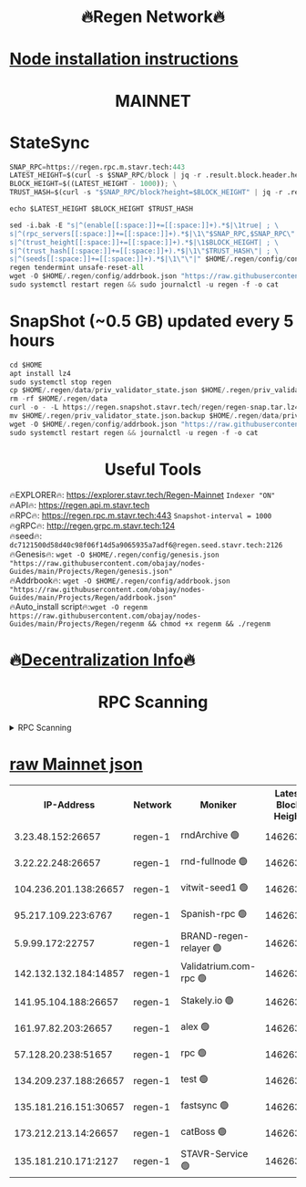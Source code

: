 <h1 align="center"> 🔥Regen Network🔥</h1>

[Node installation instructions](https://github.com/obajay/nodes-Guides/tree/main/Projects/Regen)
=
<h1 align="center"> MAINNET</h1>

# StateSync
```python
SNAP_RPC=https://regen.rpc.m.stavr.tech:443
LATEST_HEIGHT=$(curl -s $SNAP_RPC/block | jq -r .result.block.header.height); \
BLOCK_HEIGHT=$((LATEST_HEIGHT - 1000)); \
TRUST_HASH=$(curl -s "$SNAP_RPC/block?height=$BLOCK_HEIGHT" | jq -r .result.block_id.hash)

echo $LATEST_HEIGHT $BLOCK_HEIGHT $TRUST_HASH

sed -i.bak -E "s|^(enable[[:space:]]+=[[:space:]]+).*$|\1true| ; \
s|^(rpc_servers[[:space:]]+=[[:space:]]+).*$|\1\"$SNAP_RPC,$SNAP_RPC\"| ; \
s|^(trust_height[[:space:]]+=[[:space:]]+).*$|\1$BLOCK_HEIGHT| ; \
s|^(trust_hash[[:space:]]+=[[:space:]]+).*$|\1\"$TRUST_HASH\"| ; \
s|^(seeds[[:space:]]+=[[:space:]]+).*$|\1\"\"|" $HOME/.regen/config/config.toml
regen tendermint unsafe-reset-all
wget -O $HOME/.regen/config/addrbook.json "https://raw.githubusercontent.com/obajay/nodes-Guides/main/Projects/Regen/addrbook.json"
sudo systemctl restart regen && sudo journalctl -u regen -f -o cat
```
# SnapShot (~0.5 GB) updated every 5 hours
```python
cd $HOME
apt install lz4
sudo systemctl stop regen
cp $HOME/.regen/data/priv_validator_state.json $HOME/.regen/priv_validator_state.json.backup
rm -rf $HOME/.regen/data
curl -o - -L https://regen.snapshot.stavr.tech/regen/regen-snap.tar.lz4 | lz4 -c -d - | tar -x -C $HOME/.regen --strip-components 2
mv $HOME/.regen/priv_validator_state.json.backup $HOME/.regen/data/priv_validator_state.json
wget -O $HOME/.regen/config/addrbook.json "https://raw.githubusercontent.com/obajay/nodes-Guides/main/Projects/Regen/addrbook.json"
sudo systemctl restart regen && journalctl -u regen -f -o cat
```

 <h1 align="center"> Useful Tools</h1>

🔥EXPLORER🔥:     https://explorer.stavr.tech/Regen-Mainnet        `Indexer "ON"` \
🔥API🔥:          https://regen.api.m.stavr.tech \
🔥RPC🔥:          https://regen.rpc.m.stavr.tech:443              `Snapshot-interval = 1000` \
🔥gRPC🔥:         http://regen.grpc.m.stavr.tech:124 \
🔥seed🔥:      `dc7121500d58d40c98f06f14d5a9065935a7adf6@regen.seed.stavr.tech:2126` \
🔥Genesis🔥:   `wget -O $HOME/.regen/config/genesis.json "https://raw.githubusercontent.com/obajay/nodes-Guides/main/Projects/Regen/genesis.json"` \
🔥Addrbook🔥:  `wget -O $HOME/.regen/config/addrbook.json "https://raw.githubusercontent.com/obajay/nodes-Guides/main/Projects/Regen/addrbook.json"` \
🔥Auto_install script🔥:`wget -O regenm https://raw.githubusercontent.com/obajay/nodes-Guides/main/Projects/Regen/regenm && chmod +x regenm && ./regenm`

🔥[Decentralization Info](https://github.com/obajay/StateSync-snapshots/tree/main/Projects/Regen/Decentralization)🔥
=
<h1 align="center"> RPC Scanning</h1>

<details>
<summary>RPC Scanning</summary>

<h2 align="center"> We scan nodes in real time every 4 hours. And we provide the final result of RPC endpoints.
We cannot influence the operation of these nodes in any way. </h2>


```python
If Voting Power is higher than 0 --> then the Node is a validator of the network and may be subject to attack and be a potential threat to the chain.
```
```python
We marked such validators with a red symbol
```

</details>

[raw Mainnet json](https://rpc-check.regenm.stavr.tech/regenm/rpc-regenm-result.json)
=


<table><tr><th>IP-Address</th><th>Network</th><th>Moniker</th><th>Latest Block Height</th><th>Earliest Block Height</th><th>Catching Up</th><th>Tx Index</th><th>Voting Power</th><th>Scan Time</th></tr><tr><td>3.23.48.152:26657</td><td>regen-1</td><td>rndArchive 🟢</td><td>14626317</td><td>1</td><td>False</td><td>on</td><td>0</td><td>2024-02-10T01:15:46.503044501UTC</td></tr><tr><td>3.22.22.248:26657</td><td>regen-1</td><td>rnd-fullnode 🟢</td><td>14626317</td><td>4134001</td><td>False</td><td>on</td><td>0</td><td>2024-02-10T01:15:43.675683034UTC</td></tr><tr><td>104.236.201.138:26657</td><td>regen-1</td><td>vitwit-seed1 🟢</td><td>14626312</td><td>8943001</td><td>False</td><td>on</td><td>0</td><td>2024-02-10T01:15:15.878558662UTC</td></tr><tr><td>95.217.109.223:6767</td><td>regen-1</td><td>Spanish-rpc 🟢</td><td>14626320</td><td>10068001</td><td>False</td><td>on</td><td>0</td><td>2024-02-10T01:16:04.906507027UTC</td></tr><tr><td>5.9.99.172:22757</td><td>regen-1</td><td>BRAND-regen-relayer 🟢</td><td>14626321</td><td>10782501</td><td>False</td><td>on</td><td>0</td><td>2024-02-10T01:16:05.555336115UTC</td></tr><tr><td>142.132.132.184:14857</td><td>regen-1</td><td>Validatrium.com-rpc 🟢</td><td>14626320</td><td>11175001</td><td>False</td><td>on</td><td>0</td><td>2024-02-10T01:16:05.231082347UTC</td></tr><tr><td>141.95.104.188:26657</td><td>regen-1</td><td>Stakely.io 🟢</td><td>14626315</td><td>13442501</td><td>False</td><td>on</td><td>0</td><td>2024-02-10T01:15:34.710320951UTC</td></tr><tr><td>161.97.82.203:26657</td><td>regen-1</td><td>alex 🟢</td><td>14626318</td><td>13992001</td><td>False</td><td>on</td><td>0</td><td>2024-02-10T01:15:51.861164439UTC</td></tr><tr><td>57.128.20.238:51657</td><td>regen-1</td><td>rpc 🟢</td><td>14626319</td><td>13992001</td><td>False</td><td>on</td><td>0</td><td>2024-02-10T01:15:58.256284287UTC</td></tr><tr><td>134.209.237.188:26657</td><td>regen-1</td><td>test 🟢</td><td>14626322</td><td>13992001</td><td>False</td><td>on</td><td>0</td><td>2024-02-10T01:16:16.218511919UTC</td></tr><tr><td>135.181.216.151:30657</td><td>regen-1</td><td>fastsync 🟢</td><td>14626318</td><td>14457001</td><td>False</td><td>off</td><td>0</td><td>2024-02-10T01:15:51.545150911UTC</td></tr><tr><td>173.212.213.14:26657</td><td>regen-1</td><td>catBoss 🟢</td><td>14626317</td><td>14577001</td><td>False</td><td>on</td><td>0</td><td>2024-02-10T01:15:46.872517178UTC</td></tr><tr><td>135.181.210.171:2127</td><td>regen-1</td><td>STAVR-Service 🟢</td><td>14626325</td><td>14625001</td><td>False</td><td>on</td><td>0</td><td>2024-02-10T01:16:32.963960523UTC</td></tr></table>